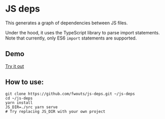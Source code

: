 # JS deps

This generates a graph of dependencies between JS files.

Under the hood, it uses the TypeScript library to parse import statements. Note that currently, only ES6 `import` statements are supported.

## Demo

[Try it out](https://cdn.rawgit.com/fwouts/js-deps/demo/dist/viz/index.html)

## How to use:

```
git clone https://github.com/fwouts/js-deps.git ~/js-deps
cd ~/js-deps
yarn install
JS_DIR=./src yarn serve
# Try replacing JS_DIR with your own project
```
